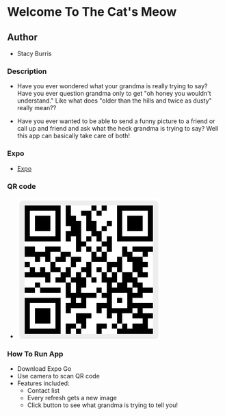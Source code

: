 # Welcome To The Cat's Meow

## Author

+ Stacy Burris

### Description

+ Have you ever wondered what your grandma is really trying to say? Have you ever question grandma only to get "oh honey you wouldn't understand." Like what does "older than the hills and twice as dusty" really mean??

+ Have you ever wanted to be able to send a funny picture to a friend or call up and friend and ask what the heck grandma is trying to say? Well this app can basically take care of both!

### Expo

+ [Expo](https://expo.io/@stacyjane/projects/first-mobile)

### QR code

+ ![QR code](assets/firstmobileqrcode.png)

### How To Run App

+ Download Expo Go
+ Use camera to scan QR code
+ Features included:
  + Contact list
  + Every refresh gets a new image
  + Click button to see what grandma is trying to tell you!